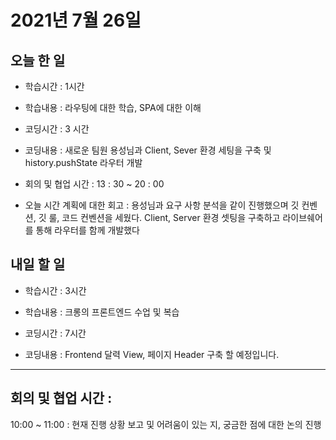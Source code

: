 # 2021년 7월 26일

## 오늘 한 일

- 학습시간 : 1시간
- 학습내용 :
  라우팅에 대한 학습, SPA에 대한 이해
- 코딩시간 : 3 시간
- 코딩내용 :
  새로운 팀원 용성님과 Client, Sever 환경 세팅을 구축 및 history.pushState 라우터 개발
- 회의 및 협업 시간 :
  13 : 30 ~ 20 : 00

- 오늘 시간 계획에 대한 회고 :
  용성님과 요구 사항 분석을 같이 진행했으며 깃 컨벤션, 깃 룰, 코드 컨벤션을 세웠다.
  Client, Server 환경 셋팅을 구축하고 라이브쉐어를 통해 라우터를 함께 개발했다

## 내일 할 일

- 학습시간 : 3시간
- 학습내용 :
  크롱의 프론트엔드 수업 및 복습

- 코딩시간 : 7시간
- 코딩내용 :
  Frontend 달력 View, 페이지 Header 구축 할 예정입니다.

---

## 회의 및 협업 시간 :

10:00 ~ 11:00 : 현재 진행 상황 보고 및 어려움이 있는 지, 궁금한 점에 대한 논의 진행
